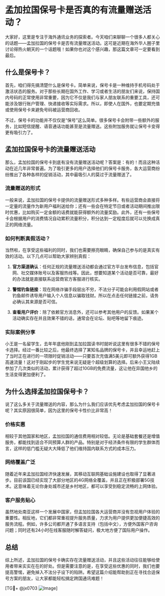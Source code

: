 # 孟加拉国保号卡是否真的有流量赠送活动？

大家好，这里是专注于海外通讯业务的探索者。今天咱们来聊聊一个很多人都关心的话题——孟加拉国的保号卡是否有流量赠送活动。这可是近期在海外华人圈子里讨论得热火朝天的一个话题哦！如果你也对这个感兴趣，那这篇文章可一定要看到最后。

## 什么是保号卡？

首先，咱们得先搞清楚什么是保号卡。简单来说，保号卡是一种维持手机号码处于激活状态的服务。对于那些长期在国外工作、学习或者生活的朋友们来说，保持国内号码的正常使用非常重要，因为它不仅是我们与家人朋友联系的重要工具，还可能涉及银行账户管理、快递接收等实际需求。所以，即使人在国外，也要定期充值或使用保号卡来避免号码被运营商回收。

不过，保号卡的功能并不仅仅是“保号”这么简单。很多保号卡会附带一些额外的服务，比如短信提醒、语音通话功能甚至是流量赠送。这些附加服务就让保号卡变得更有吸引力了。

## 孟加拉国保号卡的流量赠送活动

那么，孟加拉国的保号卡到底有没有流量赠送活动呢？答案是：有的！而且这种活动在近几年非常普遍。为了吸引更多的用户选择他们的保号卡服务，各大运营商纷纷推出了各种各样的促销活动，其中最吸引人的莫过于流量赠送了。

### 流量赠送的形式

一般来说，孟加拉国的保号卡提供的流量赠送形式多种多样。有些运营商会直接将一定量的流量作为新用户福利送给你；还有一些会在特定节日或者活动期间推出限时优惠，比如购买一定金额的话费就能获得额外的流量奖励。此外，还有一些保号卡会根据用户的消费情况自动累积流量积分，积分达到一定程度后就可以兑换成真正的网络流量。

### 如何判断真假活动？

当然啦，在享受这些福利的同时，我们也需要擦亮眼睛，确保自己参与的是真实有效的活动。以下几点可以帮助大家辨别真假：

1. **官方渠道确认**：任何正规的流量赠送活动都会通过官方平台发布信息，包括官网、社交媒体账号以及客服热线等。因此，想要知道某个活动是否可靠，最好的办法就是直接联系运营商官方客服进行核实。
   
2. **警惕钓鱼链接**：现在网络诈骗手段层出不穷，不法分子可能会利用假网站或者钓鱼邮件诱导用户输入个人信息以骗取钱财。所以在点击任何链接之前，请务必确认其来源是否可信。
   
3. **查看用户评价**：除了依赖官方消息外，还可以参考其他用户的反馈。如果某个活动确实存在并且效果不错的话，通常会在论坛、贴吧等地留下痕迹。

### 实际案例分享

小王是一名留学生，去年年底他刚到孟加拉国读书时就听说这里有很多不错的保号卡选择。经过一番比较之后，他最终选择了某知名品牌的保号卡，并且幸运地赶上了当时正在进行的一项限时促销活动——只要首次充值满5美元即可额外获得1GB高速流量！这对于刚起步的学生党来说无疑是个超级划算的选择。后来小王又陆续参加了几次类似的活动，累计获得了超过10GB的免费流量，这让他在异国他乡的生活变得更加便利了。

## 为什么选择孟加拉国保号卡？

说了这么多关于流量赠送的内容，那么为什么我们应该优先考虑孟加拉国的保号卡呢？其实原因很简单，因为这里的保号卡性价比非常高！

### 价格实惠

相较于其他国家和地区，孟加拉国的通信费用相对较低。无论是基础套餐还是增值服务，都能找到适合不同预算人群的产品。特别是对于经济条件有限的学生群体而言，这样的低门槛无疑大大降低了他们维持国内联系方式的成本压力。

### 网络覆盖广泛

随着近年来孟加拉国经济快速发展，其移动互联网基础设施建设也取得了显著进步。目前该国已经实现了大部分地区的4G网络全覆盖，并且正在积极部署5G技术。这意味着无论你身处城市还是乡村地区，都可以享受到稳定流畅的上网体验。

### 客户服务贴心

虽然地处南亚这样一个发展中国家，但孟加拉国各大运营商并没有忽视用户体验的重要性。相反地，它们都非常重视提升服务质量，力求为用户提供更加便捷高效的服务流程。例如，许多公司都开通了多语言支持（包括中文），方便外国客户咨询问题；同时还有24小时在线客服随时解答疑问，极大地方便了国际用户操作。

## 总结

综上所述，孟加拉国的保号卡确实存在流量赠送活动，并且这些活动往往能够给使用者带来实实在在的好处。但是需要注意的是，在享受这些优惠的同时，我们也要提高警惕，避免掉入不法分子设下的陷阱。希望这篇介绍能帮助到正在寻找合适保号方案的朋友，让大家都能轻松搞定跨国通讯难题！

[TG💪+ @jx0703 ![Image](https://github.com/user-attachments/assets/dbca1d08-cadb-493c-b0ec-ad6f7a83f270)]